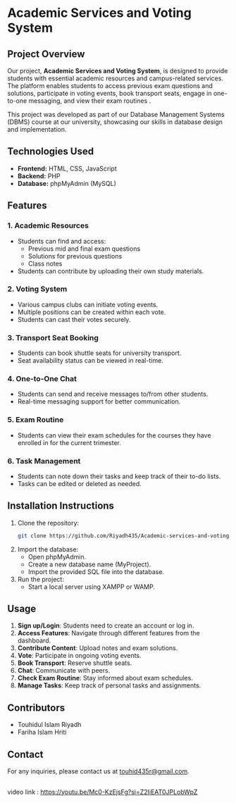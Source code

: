 # Academic Services and Voting System

## Project Overview
Our project, **Academic Services and Voting System**, is designed to provide students with essential academic resources and campus-related services. The platform enables students to access previous exam questions and solutions, participate in voting events, book transport seats, engage in one-to-one messaging, and view their exam routines .

This project was developed as part of our Database Management Systems (DBMS) course at our university, showcasing our skills in database design and implementation.

## Technologies Used
- **Frontend:** HTML, CSS, JavaScript
- **Backend:** PHP
- **Database:** phpMyAdmin (MySQL)

## Features

### 1. Academic Resources
- Students can find and access:
  - Previous mid and final exam questions
  - Solutions for previous questions
  - Class notes
- Students can contribute by uploading their own study materials.

### 2. Voting System
- Various campus clubs can initiate voting events.
- Multiple positions can be created within each vote.
- Students can cast their votes securely.

### 3. Transport Seat Booking
- Students can book shuttle seats for university transport.
- Seat availability status can be viewed in real-time.

### 4. One-to-One Chat
- Students can send and receive messages to/from other students.
- Real-time messaging support for better communication.

### 5. Exam Routine
- Students can view their exam schedules for the courses they have enrolled in for the current trimester.

### 6. Task Management
- Students can note down their tasks and keep track of their to-do lists.
- Tasks can be edited or deleted as needed.

## Installation Instructions
1. Clone the repository:
   ```bash
   git clone https://github.com/Riyadh435/Academic-services-and-voting-system.git
   ```
2. Import the database:
   - Open phpMyAdmin.
   - Create a new database name (MyProject).
   - Import the provided SQL file into the database.
3. Run the project:
   - Start a local server using XAMPP or WAMP.
  

## Usage
1. **Sign up/Login**: Students need to create an account or log in.
2. **Access Features**: Navigate through different features from the dashboard.
3. **Contribute Content**: Upload notes and exam solutions.
4. **Vote**: Participate in ongoing voting events.
5. **Book Transport**: Reserve shuttle seats.
6. **Chat**: Communicate with peers.
7. **Check Exam Routine**: Stay informed about exam schedules.
8. **Manage Tasks**: Keep track of personal tasks and assignments.

## Contributors
- Touhidul Islam Riyadh
- Fariha Islam Hriti


## Contact
For any inquiries, please contact us at touhid435r@gmail.com.
##
video link : https://youtu.be/Mc0-KzEjsFg?si=Z2IiEAT0JPLobWpZ
